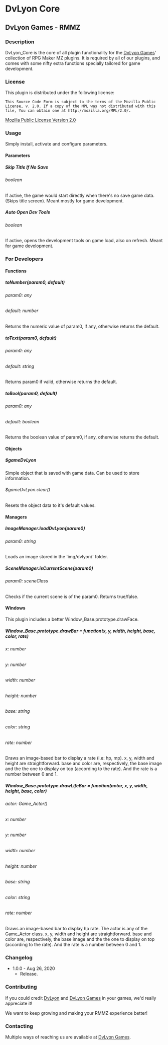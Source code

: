 # DvLyon Core

## DvLyon Games - RMMZ

### Description

DvLyon_Core is the core of all plugin functionality for the [DvLyon Games](https://games.dvlyon.com)' collection of RPG Maker MZ plugins. It is required by all of our plugins, and comes with some nifty extra functions specially tailored for game development.

### License

This plugin is distributed under the following license:

	This Source Code Form is subject to the terms of the Mozilla Public
	License, v. 2.0. If a copy of the MPL was not distributed with this
	file, You can obtain one at http://mozilla.org/MPL/2.0/.

[Mozilla Public License Version 2.0](http://mozilla.org/MPL/2.0/ "Mozilla Public License
Version 2.0")

### Usage

Simply install, activate and configure parameters.

#### Parameters

##### Skip Title If No Save
###### boolean

If active, the game would start directly when there's no save game data. (Skips title screen). Meant mostly for game development.

##### Auto Open Dev Tools
###### boolean

If active, opens the development tools on game load, also on refresh. Meant for game development.

### For Developers

#### Functions

##### toNumber(param0, default)
###### param0: any
###### default: number

Returns the numeric value of param0, if any, otherwise returns the default.

##### toText(param0, default)
###### param0: any
###### default: string

Returns param0 if valid, otherwise returns the default.

##### toBool(param0, default)
###### param0: any
###### default: boolean

Returns the boolean value of param0, if any, otherwise returns the default.

#### Objects

##### $gameDvLyon

Simple object that is saved with game data. Can be used to store information.

###### $gameDvLyon.clear()

Resets the object data to it's default values.

#### Managers

##### ImageManager.loadDvLyon(param0)
###### param0: string

Loads an image stored in the 'img/dvlyon/' folder.

##### SceneManager.isCurrentScene(param0)
###### param0: sceneClass

Checks if the current scene is of the param0. Returns true/false.

#### Windows

This plugin includes a better Window_Base.prototype.drawFace.

##### Window_Base.prototype.drawBar = function(x, y, width, height, base, color, rate)
###### x: number
###### y: number
###### width: number
###### height: number
###### base: string
###### color: string
###### rate: number

Draws an image-based bar to display a rate (i.e: hp, mp). x, y, width and height are straightforward. base and color are, respectively, the base image and the the one to display on top (according to the rate). And the rate is a number between 0 and 1.

##### Window_Base.prototype.drawLifeBar = function(actor, x, y, width, height, base, color)
###### actor: Game_Actor()
###### x: number
###### y: number
###### width: number
###### height: number
###### base: string
###### color: string
###### rate: number

Draws an image-based bar to display hp rate. The actor is any of the Game_Actor class. x, y, width and height are straightforward. base and color are, respectively, the base image and the the one to display on top (according to the rate). And the rate is a number between 0 and 1.

### Changelog

* 1.0.0 - Aug 26, 2020
	* Release.

### Contributing

If you could credit [DvLyon](https://dvlyon.com) and [DvLyon Games](https://games.dvlyon.com) in your games, we'd really appreciate it!

We want to keep growing and making your RMMZ experience better!

### Contacting

Multiple ways of reaching us are available at [DvLyon Games](https://games.dvlyon.com).
